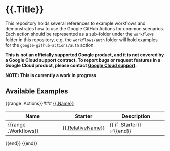 # {{.Title}}

This repository holds several references to example workflows and demonstrates how to use the Google GitHub Actions for common scenarios. Each action should be represented as a sub-folder under the `workflows` folder in this repository, e.g. the `workflows/auth` folder will hold examples for the `google-github-actions/auth` action.

**This is not an officially supported Google product, and it is not covered by a
Google Cloud support contract. To report bugs or request features in a Google
Cloud product, please contact [Google Cloud
support](https://cloud.google.com/support).**

**NOTE: This is currently a work in progress**

## Available Examples

{{range .Actions}}### [{{.Name}}]({{.ReadMePath}})

| Name                                                         | Starter                   | Description      |
| ------------------------------------------------------------ | ------------------------- | ---------------- |
{{range .Workflows}}|[{{.RelativeName}}]({{.WorkflowPath}}) | {{ if .Starter}}✅{{end}} | {{.Description}} |
{{end}}
{{end}}
